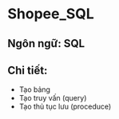 ﻿# Shopee_SQL
## Ngôn ngữ: SQL
## Chi tiết:
- Tạo bảng
- Tạo truy vấn (query)
- Tạo thủ tục lưu (proceduce)
